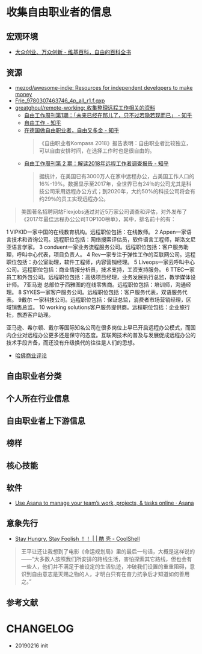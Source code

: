 # 收集自由职业者的信息

## 宏观环境

* [大众创业、万众创新 - 维基百科，自由的百科全书](https://zh.wikipedia.org/wiki/%E5%A4%A7%E4%BC%97%E5%88%9B%E4%B8%9A%E3%80%81%E4%B8%87%E4%BC%97%E5%88%9B%E6%96%B0)

## 资源

* [mezod/awesome-indie: Resources for independent developers to make money](https://github.com/mezod/awesome-indie)
* [Frie_9780307463746_4p_all_r1.f.qxp](https://s3.amazonaws.com/37assets/svn/Rework-by-Jason-Fried-and-David-Heinemeier-Hansson-Excerpts.pdf)
* [greatghoul/remote-working: 收集整理远程工作相关的资料](https://github.com/greatghoul/remote-working)
  * [自由工作周刊第1期：「未来已经在那儿了，只不过若隐若现而已」 - 知乎](https://zhuanlan.zhihu.com/p/42643528)
  * [自由工作 - 知乎](https://zhuanlan.zhihu.com/cloudwork)
  * [在德国做自由职业者，自由又多金 - 知乎](https://zhuanlan.zhihu.com/p/45501417)
    >《自由职业者Kompass 2018》报告表明：自由职业者比较独立，可以自由安排时间，在选择工作时也是很自由的。
  * [自由工作周刊第 2 期：解读2018年远程工作者调查报告 - 知乎](https://zhuanlan.zhihu.com/p/43271350)
    > 据统计，在美国已有3000万人在家中远程办公，占美国工作人口的16%-19%。数据显示至2017年，全世界已有24％的公司尤其是科技公司采用远程办公方式；到2020年，大约50%的科技公司将会有约29％的员工实现远程办公。



> 美国著名招聘网站Flexjobs通过对近5万家公司调查和评估，对外发布了《2017年最佳远程办公公司TOP100榜单》，其中，排名前十的有：

1 VIPKID一家中国的在线教育机构。远程职位包括：在线教师。
2 Appen一家语言技术和咨询公司。远程职位包括：网络搜索评估员，软件语言工程师，斯洛文尼亚语言学家。
3 conduent一家业务流程服务公司。远程职位包括：客户服务助理，呼叫中心代表，项目负责人。
4 Rev一家专注于弹性工作的互联网公司。远程职位包括：办公室助理，软件工程师，内容营销经理。
5 Liveops一家云呼叫中心公司。远程职位包括：商业情报分析员，技术支持，工资支持服务。
6 TTEC一家员工和外包公司。远程职位包括：高级项目经理，业务发展执行总监，教学媒体设计师。
7亚马逊 总部位于西雅图的在线零售商。远程职位包括：培训师，沟通经理。
8 SYKES一家客户服务公司。远程职位包括：客户服务代表，双语服务代表。
9戴尔 一家科技公司。远程职位包括：保证总监，消费者市场营销经理，区域销售总监。
10 working solutions客户服务提供商。远程职位包括：企业旅行社，旅游客户助理。


亚马逊、希尔顿、戴尔等国际知名公司在很多岗位上早已开启远程办公模式，而国内企业对远程办公更多还是保守的态度。互联网技术的普及与发展促成远程办公的技术手段齐备，而还没有升级换代的往往是人们的思想。

 * [哈佛商业评论](https://mp.weixin.qq.com/s?__biz=MjM5NzY4MzQyMQ==&mid=2650083419&idx=1&sn=9f8271a10e5c1fdecd39d5a0f1ab1ccf)
 


## 自由职业者分类



## 个人所在行业信息



## 自由职业者上下游信息



## 榜样



## 核心技能


## 软件

* [Use Asana to manage your team’s work, projects, & tasks online · Asana](https://asana.com/)

## 意象先行

* [Stay Hungry, Stay Foolish ！！ | | 酷 壳 - CoolShell](https://coolshell.cn/articles/5651.html)

> 王平让还让我想到了电影《命运规划局》里的最后一句话，大概是这样说的——“大多数人按照我们所安排的路线生活，害怕探索其它路线，但也会有一些人，他们并不满足于被设定的生活轨迹，冲破我们设置的重重阻碍，意识到自由意志是天赐之物的人，才明白只有在奋力抗争后才知道如何善用之。”



## 参考文献



# CHANGELOG

- 20190216 init
